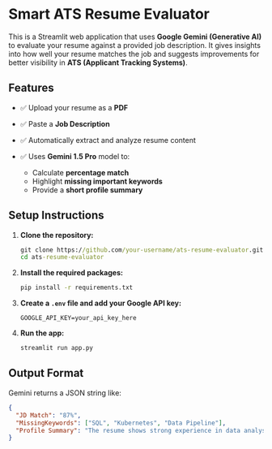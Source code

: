 # Smart ATS Resume Evaluator

This is a Streamlit web application that uses **Google Gemini (Generative AI)** to evaluate your resume against a provided job description. It gives insights into how well your resume matches the job and suggests improvements for better visibility in **ATS (Applicant Tracking Systems)**.

## Features

* ✅ Upload your resume as a **PDF**
* ✅ Paste a **Job Description**
* ✅ Automatically extract and analyze resume content
* ✅ Uses **Gemini 1.5 Pro** model to:

  * Calculate **percentage match**
  * Highlight **missing important keywords**
  * Provide a **short profile summary**

## Setup Instructions

1. **Clone the repository:**

   ```cmd
   git clone https://github.com/your-username/ats-resume-evaluator.git
   cd ats-resume-evaluator
   ```

2. **Install the required packages:**

   ```cmd
   pip install -r requirements.txt
   ```

3. **Create a `.env` file and add your Google API key:**

   ```
   GOOGLE_API_KEY=your_api_key_here
   ```

4. **Run the app:**

   ```cmd
   streamlit run app.py
   ```

## Output Format

Gemini returns a JSON string like:

```json
{
  "JD Match": "87%",
  "MissingKeywords": ["SQL", "Kubernetes", "Data Pipeline"],
  "Profile Summary": "The resume shows strong experience in data analysis but lacks DevOps tools mentioned in the JD."
}
```
